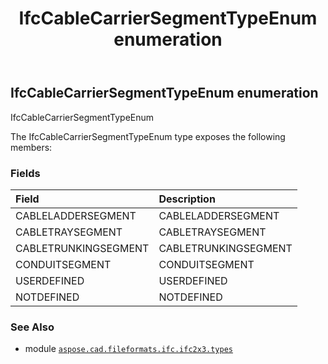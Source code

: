 ﻿---
title: IfcCableCarrierSegmentTypeEnum enumeration
second_title: Aspose.CAD for Python via .NET API References
description: 
type: docs
weight: 1840
url: /aspose.cad.fileformats.ifc.ifc2x3.types/ifccablecarriersegmenttypeenum/
is_root: false
---

## IfcCableCarrierSegmentTypeEnum enumeration

IfcCableCarrierSegmentTypeEnum



The IfcCableCarrierSegmentTypeEnum type exposes the following members:

### Fields
| Field | Description |
| :- | :- |
| CABLELADDERSEGMENT | CABLELADDERSEGMENT |
| CABLETRAYSEGMENT | CABLETRAYSEGMENT |
| CABLETRUNKINGSEGMENT | CABLETRUNKINGSEGMENT |
| CONDUITSEGMENT | CONDUITSEGMENT |
| USERDEFINED | USERDEFINED |
| NOTDEFINED | NOTDEFINED |



### See Also
* module [`aspose.cad.fileformats.ifc.ifc2x3.types`](..)

